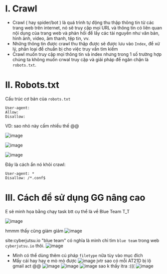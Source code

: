 # I. Crawl 
- Crawl ( hay spider/bot ) là quá trình tự động thu thập thông tin từ các trang web trên internet, nó sẽ truy cập mọi URL và thông tin có liên quan nội dụng của trang web và phản hồi để lấy các tài nguyên như văn bản, hình ảnh, video, âm thanh, tệp tin, vv.
- Những thông tin được crawl thu thập được sẽ được lưu vào `Index`, để xử lý, phân loại để chuẩn bị cho việc truy vấn tìm kiếm
- Crawl muốn truy cập mọi thông tin và index nhưng trong 1 số trường hợp chúng ta không muốn crwal truy cập và giải pháp để ngăn chặn là `robots.txt`.
# II. Robots.txt
Cấu trúc cơ bản của `robots.txt`
```
User-agent:
Allow:
Disallow:
```
VD: 
sao nhỏ này cấm nhiều thế @@

![image](https://github.com/user-attachments/assets/75e874d4-d51f-4bf9-9885-3e9748ce160b)

![image](https://github.com/user-attachments/assets/3863a937-801f-4550-8e55-bf6a849a39b5)

![image](https://github.com/user-attachments/assets/87178609-5586-4fed-92c5-b6a7c7844a3d)

Đây là cách ẩn nó khỏi crawl:
```
User-agent: *
Disallow: /*.conf$
```
# III. Cách để sử dụng GG nâng cao

E sẽ minh họa bằng chạy task btt cụ thể là về Blue Team T_T

![image](https://github.com/user-attachments/assets/387967be-61ce-4d56-ae0d-35966d39f292)

hmmm thấy cũng giảm giảm
![image](https://github.com/user-attachments/assets/79b1d8c2-fea1-450f-84b9-64dc4edc71ef)

site:cyberjutsu.io "blue team" có nghĩa là mình chỉ tìm `blue team` trong web `cyberjutsu.io` thôi.
![image](https://github.com/user-attachments/assets/b185cef2-9df0-4584-affb-1826bff037a8)

- Mình có thể dùng thêm cú pháp `filetype` nữa tùy vào mục đích 
- Mấy cái hay hay e mò mò được
![image](https://github.com/user-attachments/assets/a2807584-b7ad-4067-ad1b-87b6adb39975)
jvtr sao có mỗi AT21D bị lộ gmail act @@
![image](https://github.com/user-attachments/assets/96b9ba39-109b-4161-9f25-02cb9cc9eb7e)
![image](https://github.com/user-attachments/assets/b3a7285f-2be4-4674-8f73-7bb687ad3ef0)
![image](https://github.com/user-attachments/assets/91554e56-7f5e-4b63-bf97-1b6a3f5b9036)
sao k thấy itra :(((
![image](https://github.com/user-attachments/assets/e4e28c55-dbd6-4001-adaa-870b82a8a9e4)





